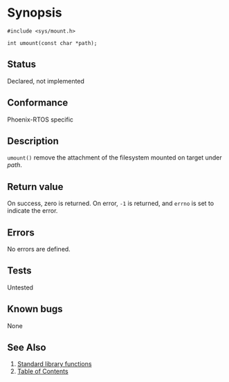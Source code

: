 <!-- Documentation template to fill -->
<!-- #MUST_BE: make good synopsis -->
# Synopsis 

`#include <sys/mount.h>`</br>

`int umount(const char *path);`</br>

<!-- #MUST_BE: check status according to implementation -->
## Status

Declared, not implemented

<!-- #MUST_BE: if function shall be posix compliant print the standard signature  -->
## Conformance

Phoenix-RTOS specific

<!-- #MUST_BE: update description from opengroup AND READ IT and check if it matches  -->
## Description 
 
`umount()` remove the attachment of the filesystem mounted on target under _path_.

<!-- #MUST_BE: check return values by the function  -->
## Return value

On success, zero is returned. On error, `-1` is returned, and `errno` is set to indicate the error.

<!-- #MUST_BE: check what errors can cause the function to fail  -->
## Errors

No errors are defined. 

<!-- #MUST_BE: function by default shall be untested, when tested there should be a link to test location and test command for ia32 test runner  -->
## Tests

Untested 

<!-- #MUST_BE: check for pending issues in  -->
## Known bugs 

None

## See Also

1. [Standard library functions](../README.md)
2. [Table of Contents](../../../README.md)